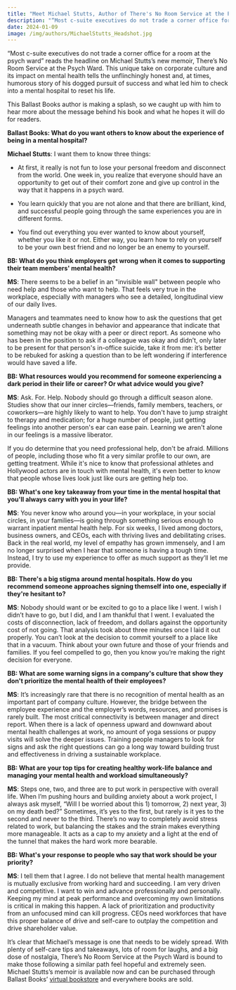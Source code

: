 ```yaml
---
title: "Meet Michael Stutts, Author of There's No Room Service at the Psych Ward"
description: "“Most c-suite executives do not trade a corner office for a room at the psych ward” reads the headline on Michael Stutts’s new memoir, There’s No Room Service at the..."
date: 2024-01-09
image: /img/authors/MichaelStutts_Headshot.jpg
---
```


“Most c-suite executives do not trade a corner office for a room at the psych ward” reads the headline on Michael Stutts’s new memoir, There’s No Room Service at the Psych Ward. This unique take on corporate culture and its impact on mental health tells the unflinchingly honest and, at times, humorous story of his dogged pursuit of success and what led him to check into a mental hospital to reset his life.

This Ballast Books author is making a splash, so we caught up with him to hear more about the message behind his book and what he hopes it will do for readers.

**Ballast Books: What do you want others to know about the experience of being in a mental hospital?**

**Michael Stutts**: I want them to know three things:

- At first, it really is not fun to lose your personal freedom and disconnect from the world. One week in, you realize that everyone should have an opportunity to get out of their comfort zone and give up control in the way that it happens in a psych ward.

- You learn quickly that you are not alone and that there are brilliant, kind, and successful people going through the same experiences you are in different forms.

- You find out everything you ever wanted to know about yourself, whether you like it or not. Either way, you learn how to rely on yourself to be your own best friend and no longer be an enemy to yourself.

**BB: What do you think employers get wrong when it comes to supporting their team members' mental health?**

**MS**: There seems to be a belief in an "invisible wall" between people who need help and those who want to help. That feels very true in the workplace, especially with managers who see a detailed, longitudinal view of our daily lives.

Managers and teammates need to know how to ask the questions that get underneath subtle changes in behavior and appearance that indicate that something may not be okay with a peer or direct report. As someone who has been in the position to ask if a colleague was okay and didn’t, only later to be present for that person's in-office suicide, take it from me: it’s better to be rebuked for asking a question than to be left wondering if interference would have saved a life.

**BB: What resources would you recommend for someone experiencing a dark period in their life or career? Or what advice would you give?**

**MS**: Ask. For. Help. Nobody should go through a difficult season alone. Studies show that our inner circles—friends, family members, teachers, or coworkers—are highly likely to want to help. You don't have to jump straight to therapy and medication; for a huge number of people, just getting feelings into another person's ear can ease pain. Learning we aren't alone in our feelings is a massive liberator.

If you do determine that you need professional help, don't be afraid. Millions of people, including those who fit a very similar profile to our own, are getting treatment. While it's nice to know that professional athletes and Hollywood actors are in touch with mental health, it's even better to know that people whose lives look just like ours are getting help too.

**BB: What's one key takeaway from your time in the mental hospital that you'll always carry with you in your life?**

**MS**: You never know who around you—in your workplace, in your social circles, in your families—is going through something serious enough to warrant inpatient mental health help. For six weeks, I lived among doctors, business owners, and CEOs, each with thriving lives and debilitating crises. Back in the real world, my level of empathy has grown immensely, and I am no longer surprised when I hear that someone is having a tough time. Instead, I try to use my experience to offer as much support as they’ll let me provide.

**BB: There's a big stigma around mental hospitals. How do you recommend someone approaches signing themself into one, especially if they're hesitant to?**

**MS**: Nobody should want or be excited to go to a place like I went. I wish I didn’t have to go, but I did, and I am thankful that I went. I evaluated the costs of disconnection, lack of freedom, and dollars against the opportunity cost of not going. That analysis took about three minutes once I laid it out properly. You can’t look at the decision to commit yourself to a place like that in a vacuum. Think about your own future and those of your friends and families. If you feel compelled to go, then you know you’re making the right decision for everyone.

**BB: What are some warning signs in a company's culture that show they don't prioritize the mental health of their employees?**

**MS**: It’s increasingly rare that there is no recognition of mental health as an important part of company culture. However, the bridge between the employee experience and the employer’s words, resources, and promises is rarely built. The most critical connectivity is between manager and direct report. When there is a lack of openness upward and downward about mental health challenges at work, no amount of yoga sessions or puppy visits will solve the deeper issues. Training people managers to look for signs and ask the right questions can go a long way toward building trust and effectiveness in driving a sustainable workplace.

**BB: What are your top tips for creating healthy work-life balance and managing your mental health and workload simultaneously?**

**MS**: Steps one, two, and three are to put work in perspective with overall life. When I’m pushing hours and building anxiety about a work project, I always ask myself, “Will I be worried about this 1) tomorrow, 2) next year, 3) on my death bed?” Sometimes, it’s yes to the first, but rarely is it yes to the second and never to the third. There’s no way to completely avoid stress related to work, but balancing the stakes and the strain makes everything more manageable. It acts as a cap to my anxiety and a light at the end of the tunnel that makes the hard work more bearable.

**BB: What's your response to people who say that work should be your priority?**

**MS**: I tell them that I agree. I do not believe that mental health management is mutually exclusive from working hard and succeeding. I am very driven and competitive. I want to win and advance professionally and personally. Keeping my mind at peak performance and overcoming my own limitations is critical in making this happen. A lack of prioritization and productivity from an unfocused mind can kill progress. CEOs need workforces that have this proper balance of drive and self-care to outplay the competition and drive shareholder value.

It’s clear that Michael’s message is one that needs to be widely spread. With plenty of self-care tips and takeaways, lots of room for laughs, and a big dose of nostalgia, There’s No Room Service at the Psych Ward is bound to make those following a similar path feel hopeful and extremely seen. Michael Stutts’s memoir is available now and can be purchased through Ballast Books’ [virtual bookstore](https://ballastbooks.com/purchase/theres-no-room-service-at-the-psych-ward/) and everywhere books are sold.